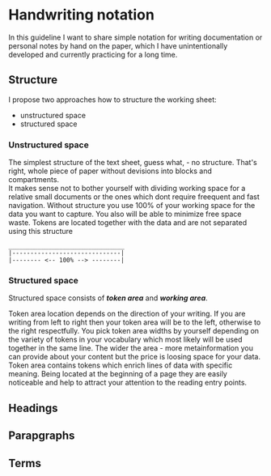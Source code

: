 # Handwriting notation

In this guideline I want to share simple notation for writing documentation or personal notes by hand on the paper, which I have unintentionally developed and currently practicing for a long time.

## Structure
I propose two approaches how to structure the working sheet:
* unstructured space
* structured space

### Unstructured space
The simplest structure of the text sheet, guess what, - no structure. That's right, whole piece of paper without devisions into blocks and compartments.\
It makes sense not to bother yourself with dividing working space for a relative small documents or the ones which dont require freequent and fast navigation. Without structure you use 100% of your working space for the data you want to capture. You also will be able to minimize free space waste. Tokens are located together with the data and are not separated using this structure


```
________________________________
|------------------------------|
|-------- <-- 100% --> --------|
```

### Structured space
Structured space consists of **_token area_** and **_working area_**.


Token area location depends on the direction of your writing. If you are writing from left to right then your token area will be to the left, otherwise to the right respectfully. You pick token area widths by yourself depending on the variety of tokens in your vocabulary which most likely will be used together in the same line. The wider the area - more metainformation you can provide about your content but the price is loosing space for your data. Token area contains tokens which enrich lines of data with specific meaning. Being located at the beginning of a page they are easily noticeable and help to attract your attention to the reading entry points.

## Headings


## Parapgraphs


## Terms
